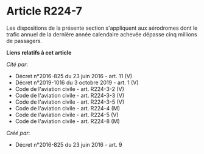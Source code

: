 # Article R224-7

Les dispositions de la présente section s'appliquent aux aérodromes dont le trafic annuel de la dernière année calendaire
achevée dépasse cinq millions de passagers.

**Liens relatifs à cet article**

_Cité par_:

  - Décret n°2016-825 du 23 juin 2016 - art. 11 (V)
  - Décret n°2019-1016 du 3 octobre 2019 - art. 1 (V)
  - Code de l'aviation civile - art. R224-3-2 (V)
  - Code de l'aviation civile - art. R224-3-3 (V)
  - Code de l'aviation civile - art. R224-3-5 (V)
  - Code de l'aviation civile - art. R224-4 (M)
  - Code de l'aviation civile - art. R224-5 (V)
  - Code de l'aviation civile - art. R224-8 (M)

_Créé par_:

  - Décret n°2016-825 du 23 juin 2016 - art. 9
